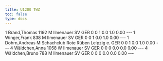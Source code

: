 ```yaml
---
title: U1200 TWZ
toc: false
type: docs
---
```




<rangliste>
1	Brand,Thomas		1192	M	Ilmenauer SV	GER	0	0	1	0.0	1.0	0.00	---
1	Winger,Frank		838	M	Ilmenauer SV	GER	0	0	1	0.0	1.0	0.00	---
1	Dohrn,Andreas			M	Schachclub Rote Rüben Leipzig e.	GER	0	0	1	0.0	1.0	0.00	---
4	Wäldchen,Anna		1068	W	Ilmenauer SV	GER	0	0	0	0.0	0.0	0.00	---
4	Wäldchen,Bruno		788	M	Ilmenauer SV	GER	0	0	0	0.0	0.0	0.00	---
</rangliste>
